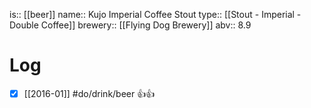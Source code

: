is:: [[beer]]
name:: Kujo Imperial Coffee Stout
type:: [[Stout - Imperial - Double Coffee]]
brewery:: [[Flying Dog Brewery]]
abv:: 8.9

# Log
- [x] [[2016-01]] #do/drink/beer 👍👍
